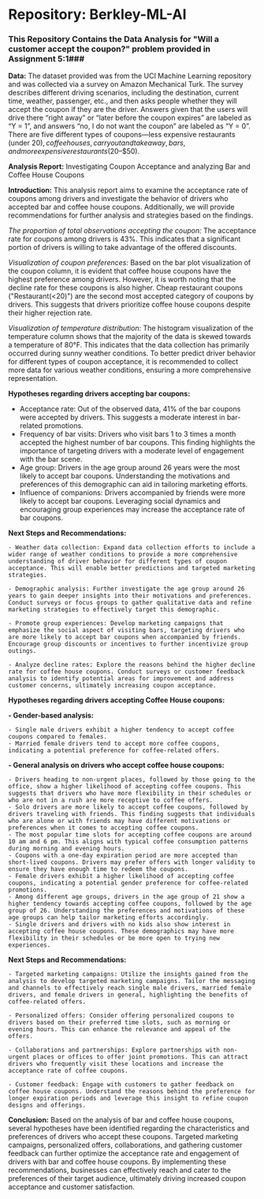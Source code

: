# Repository: Berkley-ML-AI

### This Repository Contains the Data Analysis for "Will a customer accept the coupon?" problem provided in Assignment 5:1###

**Data:** The dataset provided was from the UCI Machine Learning repository and was collected via a survey on Amazon Mechanical Turk. The survey describes different driving scenarios, including the destination, current time, weather, passenger, etc., and then asks people whether they will accept the coupon if they are the driver. Answers given that the users will drive there “right away” or “later before the coupon expires” are labeled as “Y = 1”, and answers “no, I do not want the coupon” are labeled as “Y = 0”. There are five different types of coupons—less expensive restaurants (under $20), coffee houses, carry out and take away, bars, and more expensive restaurants ($20–$50).


**Analysis Report:** Investigating Coupon Acceptance and analyzing Bar and Coffee House Coupons

**Introduction:**
  This analysis report aims to examine the acceptance rate of coupons among drivers and investigate the behavior of drivers who accepted bar and coffee house coupons. Additionally, we will provide recommendations for further analysis and strategies based on the findings.

*The proportion of total observations accepting the coupon:*
  The acceptance rate for coupons among drivers is 43%. This indicates that a significant portion of drivers is willing to take advantage of the offered discounts.

*Visualization of coupon preferences:*
  Based on the bar plot visualization of the coupon column, it is evident that coffee house coupons have the highest preference among drivers. However, it is worth noting that the decline rate for these coupons is also higher. Cheap restaurant coupons ("Restaurant(<20)") are the second most accepted category of coupons by drivers. This suggests that drivers prioritize coffee house coupons despite their higher rejection rate.

*Visualization of temperature distribution:*
  The histogram visualization of the temperature column shows that the majority of the data is skewed towards a temperature of 80°F. This indicates that the data collection has primarily occurred during sunny weather conditions. To better predict driver behavior for different types of coupon acceptance, it is recommended to collect more data for various weather conditions, ensuring a more comprehensive representation.

**Hypotheses regarding drivers accepting bar coupons:**

  - Acceptance rate: Out of the observed data, 41% of the bar coupons were accepted by drivers. This suggests a moderate interest in bar-related promotions.
  - Frequency of bar visits: Drivers who visit bars 1 to 3 times a month accepted the highest number of bar coupons. This finding highlights the importance of targeting drivers with a moderate level of engagement with the bar scene.
  - Age group: Drivers in the age group around 26 years were the most likely to accept bar coupons. Understanding the motivations and preferences of this demographic can aid in tailoring marketing efforts.
  - Influence of companions: Drivers accompanied by friends were more likely to accept bar coupons. Leveraging social dynamics and encouraging group experiences may increase the acceptance rate of bar coupons.

  **Next Steps and Recommendations:**

    - Weather data collection: Expand data collection efforts to include a wider range of weather conditions to provide a more comprehensive understanding of driver behavior for different types of coupon acceptance. This will enable better predictions and targeted marketing strategies.

    - Demographic analysis: Further investigate the age group around 26 years to gain deeper insights into their motivations and preferences. Conduct surveys or focus groups to gather qualitative data and refine marketing strategies to effectively target this demographic.

    - Promote group experiences: Develop marketing campaigns that emphasize the social aspect of visiting bars, targeting drivers who are more likely to accept bar coupons when accompanied by friends. Encourage group discounts or incentives to further incentivize group outings.

    - Analyze decline rates: Explore the reasons behind the higher decline rate for coffee house coupons. Conduct surveys or customer feedback analysis to identify potential areas for improvement and address customer concerns, ultimately increasing coupon acceptance.


**Hypotheses regarding drivers accepting Coffee House coupons:**

  **- Gender-based analysis:**

    - Single male drivers exhibit a higher tendency to accept coffee coupons compared to females.
    - Married female drivers tend to accept more coffee coupons, indicating a potential preference for coffee-related offers.

  **- General analysis on drivers who accept coffee house coupons:**

    - Drivers heading to non-urgent places, followed by those going to the office, show a higher likelihood of accepting coffee coupons. This suggests that drivers who have more flexibility in their schedules or who are not in a rush are more receptive to coffee offers.
    - Solo drivers are more likely to accept coffee coupons, followed by drivers traveling with friends. This finding suggests that individuals who are alone or with friends may have different motivations or preferences when it comes to accepting coffee coupons.
    - The most popular time slots for accepting coffee coupons are around 10 am and 6 pm. This aligns with typical coffee consumption patterns during morning and evening hours.
    - Coupons with a one-day expiration period are more accepted than short-lived coupons. Drivers may prefer offers with longer validity to ensure they have enough time to redeem the coupons.
    - Female drivers exhibit a higher likelihood of accepting coffee coupons, indicating a potential gender preference for coffee-related promotions.
    - Among different age groups, drivers in the age group of 21 show a higher tendency towards accepting coffee coupons, followed by the age group of 26. Understanding the preferences and motivations of these age groups can help tailor marketing efforts accordingly.
    - Single drivers and drivers with no kids also show interest in accepting coffee house coupons. These demographics may have more flexibility in their schedules or be more open to trying new experiences.

  **Next Steps and Recommendations:**

    - Targeted marketing campaigns: Utilize the insights gained from the analysis to develop targeted marketing campaigns. Tailor the messaging and channels to effectively reach single male drivers, married female drivers, and female drivers in general, highlighting the benefits of coffee-related offers.

    - Personalized offers: Consider offering personalized coupons to drivers based on their preferred time slots, such as morning or evening hours. This can enhance the relevance and appeal of the offers.

    - Collaborations and partnerships: Explore partnerships with non-urgent places or offices to offer joint promotions. This can attract drivers who frequently visit these locations and increase the acceptance rate of coffee coupons.

    - Customer feedback: Engage with customers to gather feedback on coffee house coupons. Understand the reasons behind the preference for longer expiration periods and leverage this insight to refine coupon designs and offerings.


**Conclusion:**
  Based on the analysis of bar and coffee house coupons, several hypotheses have been identified regarding the characteristics and preferences of drivers who accept these coupons. Targeted marketing campaigns, personalized offers, collaborations, and gathering customer feedback can further optimize the acceptance rate and engagement of drivers with bar and coffee house coupons. By implementing these recommendations, businesses can effectively reach and cater to the preferences of their target audience, ultimately driving increased coupon acceptance and customer satisfaction.
